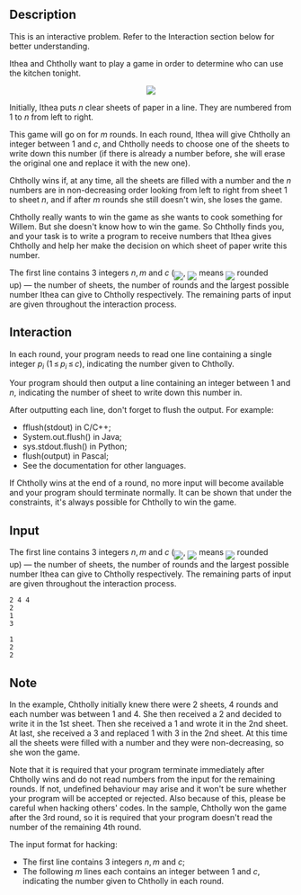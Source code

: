 ## Description

<div><p><span class="tex-font-style-it">This is an interactive problem. Refer to the Interaction section below for better understanding.</span></p><p>Ithea and Chtholly want to play a game in order to determine who can use the kitchen tonight.</p><center><p><img class="tex-graphics" src="file://65rXPjP9.png" style="max-width: 100.0%;max-height: 100.0%;"></p></center><p>Initially, Ithea puts <span class="tex-span"><i>n</i></span> clear sheets of paper in a line. They are numbered from <span class="tex-span">1</span> to <span class="tex-span"><i>n</i></span> from left to right.</p><p>This game will go on for <span class="tex-span"><i>m</i></span> rounds. In each round, Ithea will give Chtholly an integer between <span class="tex-span">1</span> and <span class="tex-span"><i>c</i></span>, and Chtholly needs to choose one of the sheets to write down this number (if there is already a number before, she will erase the original one and replace it with the new one).</p><p>Chtholly wins if, at any time, all the sheets are filled with a number and the <span class="tex-span"><i>n</i></span> numbers are in non-decreasing order looking from left to right from sheet <span class="tex-span">1</span> to sheet <span class="tex-span"><i>n</i></span>, and if after <span class="tex-span"><i>m</i></span> rounds she still doesn't win, she loses the game.</p><p>Chtholly really wants to win the game as she wants to cook something for Willem. But she doesn't know how to win the game. So Chtholly finds you, and your task is to write a program to receive numbers that Ithea gives Chtholly and help her make the decision on which sheet of paper write this number.</p></div><div class="input-specification"><p>The first line contains 3 integers <span class="tex-span"><i>n</i>, <i>m</i></span> and <span class="tex-span"><i>c</i></span> (<img align="middle" class="tex-formula" src="file://2CzglvGA.png" style="max-width: 100.0%;max-height: 100.0%;">, <img align="middle" class="tex-formula" src="file://z6SD6FmF.png" style="max-width: 100.0%;max-height: 100.0%;"> means <img align="middle" class="tex-formula" src="file://FFqN8dEH.png" style="max-width: 100.0%;max-height: 100.0%;"> rounded up)&nbsp;— the number of sheets, the number of rounds and the largest possible number Ithea can give to Chtholly respectively. The remaining parts of input are given throughout the interaction process.</p></div><div><h2>Interaction</h2><p>In each round, your program needs to read one line containing a single integer <span class="tex-span"><i>p</i><sub class="lower-index"><i>i</i></sub></span> (<span class="tex-span">1 ≤ <i>p</i><sub class="lower-index"><i>i</i></sub> ≤ <i>c</i></span>), indicating the number given to Chtholly.</p><p>Your program should then output a line containing an integer between <span class="tex-span">1</span> and <span class="tex-span"><i>n</i></span>, indicating the number of sheet to write down this number in.</p><p><span class="tex-font-style-bf">After outputting each line, don't forget to flush the output.</span> For example: </p><ul> <li> <span class="tex-font-style-tt">fflush(stdout)</span> in C/C++; </li><li> <span class="tex-font-style-tt">System.out.flush()</span> in Java; </li><li> <span class="tex-font-style-tt">sys.stdout.flush()</span> in Python; </li><li> <span class="tex-font-style-tt">flush(output)</span> in Pascal; </li><li> See the documentation for other languages. </li></ul><p><span class="tex-font-style-bf">If Chtholly wins at the end of a round, no more input will become available and your program should terminate normally.</span> It can be shown that under the constraints, it's always possible for Chtholly to win the game.</p></div>

## Input

<p>The first line contains 3 integers <span class="tex-span"><i>n</i>, <i>m</i></span> and <span class="tex-span"><i>c</i></span> (<img align="middle" class="tex-formula" src="file://2CzglvGA.png" style="max-width: 100.0%;max-height: 100.0%;">, <img align="middle" class="tex-formula" src="file://z6SD6FmF.png" style="max-width: 100.0%;max-height: 100.0%;"> means <img align="middle" class="tex-formula" src="file://FFqN8dEH.png" style="max-width: 100.0%;max-height: 100.0%;"> rounded up)&nbsp;— the number of sheets, the number of rounds and the largest possible number Ithea can give to Chtholly respectively. The remaining parts of input are given throughout the interaction process.</p>





```input1
2 4 4
2
1
3

```




```output1
1
2
2

```



## Note

<p>In the example, Chtholly initially knew there were <span class="tex-span">2</span> sheets, <span class="tex-span">4</span> rounds and each number was between <span class="tex-span">1</span> and <span class="tex-span">4</span>. She then received a <span class="tex-span">2</span> and decided to write it in the <span class="tex-span">1</span>st sheet. Then she received a <span class="tex-span">1</span> and wrote it in the <span class="tex-span">2</span>nd sheet. At last, she received a <span class="tex-span">3</span> and replaced <span class="tex-span">1</span> with <span class="tex-span">3</span> in the <span class="tex-span">2</span>nd sheet. At this time all the sheets were filled with a number and they were non-decreasing, so she won the game. </p><p><span class="tex-font-style-bf">Note that it is required that your program terminate immediately after Chtholly wins and do not read numbers from the input for the remaining rounds. If not, undefined behaviour may arise and it won't be sure whether your program will be accepted or rejected. Also because of this, please be careful when hacking others' codes.</span> In the sample, Chtholly won the game after the <span class="tex-span">3</span>rd round, so it is required that your program doesn't read the number of the remaining <span class="tex-span">4</span>th round.</p><p>The input format for hacking: </p><ul> <li> The first line contains 3 integers <span class="tex-span"><i>n</i>, <i>m</i></span> and <span class="tex-span"><i>c</i></span>; </li><li> The following <span class="tex-span"><i>m</i></span> lines each contains an integer between <span class="tex-span">1</span> and <span class="tex-span"><i>c</i></span>, indicating the number given to Chtholly in each round. </li></ul>
